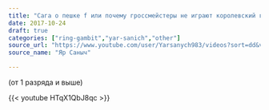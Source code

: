 ```yaml
---
title: "Сага о пешке f или почему гроссмейстеры не играют королевский гамбит"
date: 2017-10-24
draft: true
categories: ["ring-gambit","yar-sanich","other"]
source_url: "https://www.youtube.com/user/Yarsanych983/videos?sort=dd&view=0&flow=grid"
source_name: "Яр Саныч"

---
```

(от 1 разряда и выше)

<!--more-->
<div class="container">
  <div class="row">
    <div class="col-12">
      {{< youtube HTqX1QbJ8qc >}}
    </div>
  </div>
</div>
